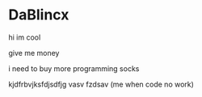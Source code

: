 # DaBlincx

hi im cool



give me money

i need to buy more programming socks



kjdfrbvjksfdjsdfjg vasv fzdsav (me when code no work)

